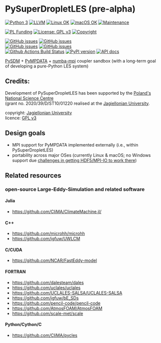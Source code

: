# PySuperDropletLES (pre-alpha)

[![Python 3](https://img.shields.io/static/v1?label=Python&logo=Python&color=3776AB&message=3)](https://www.python.org/)
[![LLVM](https://img.shields.io/static/v1?label=LLVM&logo=LLVM&color=gold&message=Numba)](https://numba.pydata.org)
[![Linux OK](https://img.shields.io/static/v1?label=Linux&logo=Linux&color=yellow&message=%E2%9C%93)](https://en.wikipedia.org/wiki/Linux)
[![macOS OK](https://img.shields.io/static/v1?label=macOS&logo=Apple&color=silver&message=%E2%9C%93)](https://en.wikipedia.org/wiki/macOS)
[![Maintenance](https://img.shields.io/badge/Maintained%3F-yes-green.svg)](https://GitHub.com/atmos-cloud-sim-uj/PySuperDropletLES/graphs/commit-activity)

[![PL Funding](https://img.shields.io/static/v1?label=PL%20Funding%20by&color=d21132&message=NCN&logoWidth=25&logo=image/png;base64,iVBORw0KGgoAAAANSUhEUgAAABQAAAANCAYAAACpUE5eAAAABmJLR0QA/wD/AP+gvaeTAAAAKUlEQVQ4jWP8////fwYqAiZqGjZqIHUAy4dJS6lqIOMdEZvRZDPcDQQAb3cIaY1Sbi4AAAAASUVORK5CYII=)](https://www.ncn.gov.pl/?language=en)
[![License: GPL v3](https://img.shields.io/badge/License-GPL%20v3-blue.svg)](https://www.gnu.org/licenses/gpl-3.0.html)
[![Copyright](https://img.shields.io/static/v1?label=Copyright&color=249fe2&message=Jagiellonian%20University&)](https://en.uj.edu.pl/)

[![GitHub issues](https://img.shields.io/github/issues-pr/atmos-cloud-sim-uj/PySuperDropletLES.svg?logo=github&logoColor=white)](https://github.com/atmos-cloud-sim-uj/PySuperDropletLES/pulls?q=)
[![GitHub issues](https://img.shields.io/github/issues-pr-closed/atmos-cloud-sim-uj/PySuperDropletLES.svg?logo=github&logoColor=white)](https://github.com/atmos-cloud-sim-uj/PySuperDropletLES/pulls?q=is:closed)    
[![GitHub issues](https://img.shields.io/github/issues/atmos-cloud-sim-uj/PySuperDropletLES.svg?logo=github&logoColor=white)](https://github.com/atmos-cloud-sim-uj/PySuperDropletLES/issues?q=)
[![GitHub issues](https://img.shields.io/github/issues-closed/atmos-cloud-sim-uj/PySuperDropletLES.svg?logo=github&logoColor=white)](https://github.com/atmos-cloud-sim-uj/PySuperDropletLES/issues?q=is:closed)   
[![Github Actions Build Status](https://github.com/atmos-cloud-sim-uj/PySuperDropletLES/workflows/main/badge.svg?branch=main)](https://github.com/atmos-cloud-sim-uj/PySuperDropletLES/actions)
[![PyPI version](https://badge.fury.io/py/PySuperDropletLES.svg)](https://pypi.org/project/PySuperDropletLES)
[![API docs](https://img.shields.io/badge/API_docs-pdoc3-blue.svg)](https://atmos-cloud-sim-uj.github.io/PySuperDropletLES/)

[PySDM](https://github.com/atmos-cloud-sim-uj/PySDM) + 
[PyMPDATA](https://github.com/atmos-cloud-sim-uj/PyMPDATA) +
[numba-mpi](https://github.com/atmos-cloud-sim-uj/numba-mpi) coupler sandbox (with a long-term goal of developing a pure-Python LES system)

## Credits:

Development of PySuperDropletLES has been supported by the [Poland's National Science Centre](https://www.ncn.gov.pl/?language=en)  
(grant no. 2020/39/D/ST10/01220 realised at the [Jagiellonian University](https://en.uj.edu.pl/en).

copyright: [Jagiellonian University](https://en.uj.edu.pl/en)    
licence: [GPL v3](https://www.gnu.org/licenses/gpl-3.0.html)

## Design goals

- MPI support for PyMPDATA implemented externally (i.e., within PySuperDropletLES)
- portability across major OSes (currently Linux & macOS; no Windows support due [challenges in getting HDF5/MPI-IO to work there](https://docs.h5py.org/en/stable/build.html#source-installation-on-windows))

## Related resources

### open-source Large-Eddy-Simulation and related software

#### Julia
- https://github.com/CliMA/ClimateMachine.jl/
#### C++
- https://github.com/microhh/microhh
- https://github.com/igfuw/UWLCM
#### C/CUDA
- https://github.com/NCAR/FastEddy-model
#### FORTRAN
- https://github.com/dalesteam/dales
- https://github.com/uclales/uclales
- https://github.com/UCLALES-SALSA/UCLALES-SALSA
- https://github.com/igfuw/bE_SDs
- https://github.com/pencil-code/pencil-code
- https://github.com/AtmosFOAM/AtmosFOAM
- https://github.com/scale-met/scale
#### Python/Cython/C 
- https://github.com/CliMA/pycles
